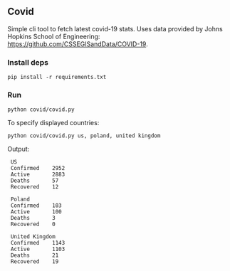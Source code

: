 ## Covid

Simple cli tool to fetch latest covid-19 stats.
Uses data provided by Johns Hopkins School of Engineering: https://github.com/CSSEGISandData/COVID-19.

### Install deps

`pip install -r requirements.txt`

### Run

`python covid/covid.py`

To specify displayed countries:

`python covid/covid.py us, poland, united kingdom`

Output:
```
 US 
 Confirmed    2952
 Active       2883
 Deaths       57
 Recovered    12

 Poland 
 Confirmed    103
 Active       100
 Deaths       3
 Recovered    0

 United Kingdom 
 Confirmed    1143
 Active       1103
 Deaths       21
 Recovered    19
```

